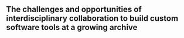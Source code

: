 ## The challenges and opportunities of interdisciplinary collaboration to build custom software tools at a growing archive
